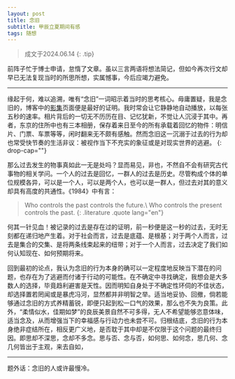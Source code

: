 ```yaml
---
layout: post
title: 念旧
subtitle: 甲辰立夏期间有感
tags: 随想
---
```


> 成文于2024.06.14
{: .tip}

前阵子忙于博士申请，怠惰了文章。虽以三言两语将想法简记，但如今再次行文却早已无法复现当时的所思所想，实属憾事，今后应竭力避免。

---

缘起于何，难以追溯，唯有“念旧”一词昭示着当时的思考核心。毋庸置疑，我是念旧的，博客中的[影集](/album)页面便是最好的证明。我时常会让它静静地自动播放，以每张五秒的速率。相片背后的一切无不历历在目、记忆犹新，不觉让人沉浸于其中。再者，东京的住所中也有三本相册，保存着来日至今的所有承载着回忆的物件：明信片、门票、车票等等，闲时翻来无不颇有感触。然而念旧这一沉溺于过去的行为却也常受快节奏的生活非议：被视作当下不充实的象征或是对现实世界的逃避。
{: drop-cap=""}

那么过去发生的物事真如此一无是处吗？显而易见，非也，不然自不会有研究古代事物的相关学问。一个人的过去是回忆，一群人的过去是历史。尽管构成个体的单位规模各异，可以是一个人，可以是两个人，也可以是一群人，但过去对其的意义却具有高度的共通性。《1984》中有言：

> Who controls the past controls the future.\\
> Who controls the present controls the past.
{: .literature .quote lang="en"}

何其一针见血！被记录的过去是存在过的证明，前一秒便是这一秒的过去，无时无刻都在递归地产生着。对于社会而言，过去是底蕴、是根基；对于两个人而言，过去是集合的交集、是将两条线束起来的纽带；对于一个人而言，过去决定了我们如何认知现在、如何预期将来。

回到最初的论点，我认为念旧的行为本身的确可以一定程度地反映当下潜在的问题，也存在为了逃避而付诸于行动的可能性。在不确定中寻找确定，我想会是大多数人的选择，毕竟趋利避害是天性。因而明知自身处于不确定性环伺的不佳状态，却选择置若罔闻或是暴虎冯河，显然都并非明智之举。适当地妥协、回撤，倘若能够通过念旧的方式养精蓄锐，即便只起到松一口气的效果，那么也不失为良策。此外，“柔情似水，佳期如梦”的良辰美景自然不可多得，无人不希望能够恣意体味，适当念及，从而增强当下的幸福感与行动力也未尝不可。归根结底，念旧的行为本身绝非症结所在，相反更广义地，是否耽于其中却是不仅限于这个问题的最终归因。即思却不深思，念却不多念。思与否、念与否，如何思、如何念，思几何、念几何皆出于主观，来去自如，

---

题外话：念旧的人或许最慢冷。
